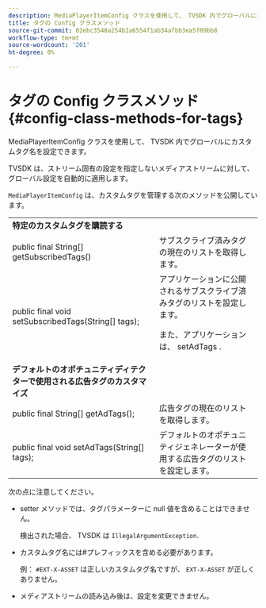 ```yaml
---
description: MediaPlayerItemConfig クラスを使用して、 TVSDK 内でグローバルにカスタムタグ名を設定できます。
title: タグの Config クラスメソッド
source-git-commit: 02ebc3548a254b2a6554f1ab34afbb3ea5f09bb8
workflow-type: tm+mt
source-wordcount: '201'
ht-degree: 0%

---
```


# タグの Config クラスメソッド{#config-class-methods-for-tags}

MediaPlayerItemConfig クラスを使用して、 TVSDK 内でグローバルにカスタムタグ名を設定できます。

TVSDK は、ストリーム固有の設定を指定しないメディアストリームに対して、グローバル設定を自動的に適用します。

`MediaPlayerItemConfig` は、カスタムタグを管理する次のメソッドを公開しています。

<table id="table_B37A6C75270D47BC99258F2884AD6905"> 
 <tbody> 
  <tr> 
   <td colname="col1"> <b>特定のカスタムタグを購読する</b> </td> 
   <td colname="col2"> </td> 
  </tr> 
  <tr> 
   <td colname="col1"> <span class="codeph"> public final String[] getSubscribedTags() </span> </td> 
   <td colname="col2"> サブスクライブ済みタグの現在のリストを取得します。 </td> 
  </tr> 
  <tr> 
   <td colname="col1"> <span class="codeph"> public final void setSubscribedTags(String[] tags); </span> </td> 
   <td colname="col2"> アプリケーションに公開されるサブスクライブ済みタグのリストを設定します。 <p>また、アプリケーションは、 <span class="codeph"> setAdTags </span>. </p> </td> 
  </tr> 
  <tr> 
   <td colname="col1"> <b>デフォルトのオポチュニティディテクターで使用される広告タグのカスタマイズ</b> </td> 
   <td colname="col2"> </td> 
  </tr> 
  <tr> 
   <td colname="col1"> <span class="codeph"> public final String[] getAdTags(); </span> </td> 
   <td colname="col2"> 広告タグの現在のリストを取得します。 </td> 
  </tr> 
  <tr> 
   <td colname="col1"> <span class="codeph"> public final void setAdTags(String[] tags); </span> </td> 
   <td colname="col2"> デフォルトのオポチュニティジェネレーターが使用する広告タグのリストを設定します。 </td> 
  </tr> 
 </tbody> 
</table>

次の点に注意してください。

* setter メソッドでは、タグパラメーターに null 値を含めることはできません。

  検出された場合、 TVSDK は `IllegalArgumentException`.
* カスタムタグ名には#プレフィックスを含める必要があります。

  例： `#EXT-X-ASSET` は正しいカスタムタグ名ですが、 `EXT-X-ASSET` が正しくありません。
* メディアストリームの読み込み後は、設定を変更できません。
